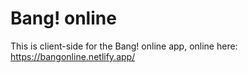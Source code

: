 # Bang! online

This is client-side for the Bang! online app, online here: https://bangonline.netlify.app/
